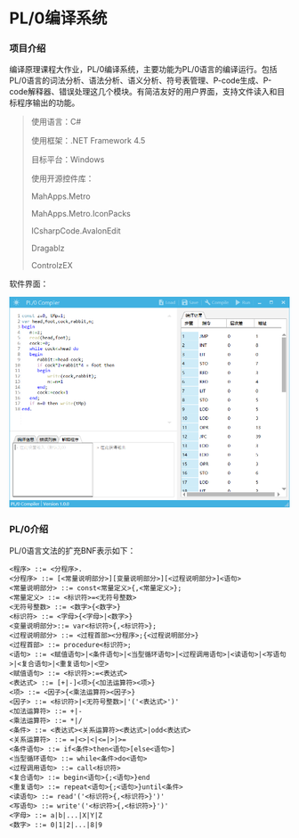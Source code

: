 # PL/0编译系统

### 项目介绍

编译原理课程大作业，PL/0编译系统，主要功能为PL/0语言的编译运行。包括PL/0语言的词法分析、语法分析、语义分析、符号表管理、P-code生成、P-code解释器、错误处理这几个模块。有简洁友好的用户界面，支持文件读入和目标程序输出的功能。

> 使用语言：C#
> 
> 使用框架：.NET Framework 4.5
> 
> 目标平台：Windows
> 
> 使用开源控件库：
> 
> MahApps.Metro
> 
> MahApps.Metro.IconPacks
> 
> ICsharpCode.AvalonEdit
> 
> Dragablz
> 
> ControlzEX

软件界面：

![](res/preview.png)

### PL/0介绍

PL/0语言文法的扩充BNF表示如下：

```
<程序> ::= <分程序>.
<分程序> ::= [<常量说明部分>][变量说明部分>][<过程说明部分>]<语句>
<常量说明部分> ::= const<常量定义>{,<常量定义>};
<常量定义> ::= <标识符>=<无符号整数>
<无符号整数> ::= <数字>{<数字>}
<标识符> ::= <字母>{<字母>|<数字>}
<变量说明部分>::= var<标识符>{,<标识符>};
<过程说明部分> ::= <过程首部><分程序>;{<过程说明部分>}
<过程首部> ::= procedure<标识符>;
<语句> ::= <赋值语句>|<条件语句>|<当型循环语句>|<过程调用语句>|<读语句>|<写语句>|<复合语句>|<重复语句>|<空>
<赋值语句> ::= <标识符>:=<表达式>
<表达式> ::= [+|-]<项>{<加法运算符><项>}
<项> ::= <因子>{<乘法运算符><因子>}
<因子> ::= <标识符>|<无符号整数>|'('<表达式>')'
<加法运算符> ::= +|-
<乘法运算符> ::= *|/
<条件> ::= <表达式><关系运算符><表达式>|odd<表达式>
<关系运算符> ::= =|<>|<|<=|>|>=
<条件语句> ::= if<条件>then<语句>[else<语句>]
<当型循环语句> ::= while<条件>do<语句>
<过程调用语句> ::= call<标识符>
<复合语句> ::= begin<语句>{;<语句>}end
<重复语句> ::= repeat<语句>{;<语句>}until<条件>
<读语句> ::= read'('<标识符>{,<标识符>}')'
<写语句> ::= write'('<标识符>{,<标识符>}')'
<字母> ::= a|b|...|X|Y|Z
<数字> ::= 0|1|2|...|8|9
```

